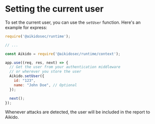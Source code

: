 # Setting the current user

To set the current user, you can use the `setUser` function. Here's an example for express:

```js
require('@aikidosec/runtime');

// ...

const Aikido = require('@aikidosec/runtime/context');

app.use((req, res, next) => {
  // Get the user from your authentication middleware
  // or wherever you store the user
  Aikido.setUser({
    id: "123",
    name: "John Doe", // Optional
  });

  next();
});
```

Whenever attacks are detected, the user will be included in the report to Aikido.

